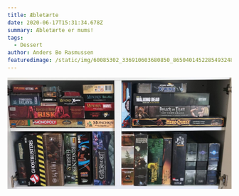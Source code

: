 ```yaml
---
title: Æbletærte
date: 2020-06-17T15:31:34.678Z
summary: Æbletærte er mums!
tags:
  - Dessert
author: Anders Bo Rasmussen
featuredimage: /static/img/60085302_336910603680850_8650401452285493248_n.jpg
---
```

![Æbletærte](/static/img/60085302_336910603680850_8650401452285493248_n.jpg "Æbletærte")